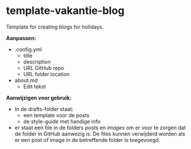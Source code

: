 # template-vakantie-blog
Template for creating blogs for holidays.

**Aanpassen:**
- .config.yml
  - title
  - description
  - URL GitHub repo
  - URL folder location
- about.md
  - Edit tekst

**Aanwijzigen voor gebruik:**  
- In de drafts-folder staat:
  - een template voor de posts
  - de style-guide met handige info
- er staat een file in de folders _posts_ en _images_ om er voor te zorgen dat de folder in GitHub aanwezig is. De files kunnen verwijderd worden als er een post of image in de betreffende folder is toegevoegd.
